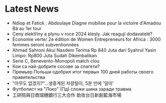 # Latest News
-  Ndiop et Fatick : Abdoulaye Diagne mobilise pour la victoire d'Amadou Bâ au 1er tour
-  Ceny elektřiny a plynu v roce 2024 klesly. Jak reagují dodavatelé?
-  Économie verte/ 2e édition de Women Entrepreneurs for Africa : 3000 femmes seront subventionnées
-  Ahmad Sahroni Akui Nasdem Terima Rp 840 Juta dari Syahrul Yasin Limpo: Rp800 Juta Sudah Dikembalikan
-  Serie C, Benevento-Monopoli match clou
-  Кои са най-добрите сосове за спагети?
-  Премьер Польши одобрил итог первых 100 дней работы своего правительства
-  "아무도 없겠지?"…생중계된 차량털이, 5분 만에 '덜미'
-  Футболист на "Локо" (Пд) сложи шина заради травма
-  工研院與日商瑞穗銀行三大合作 助攻台日新創藍海市場
